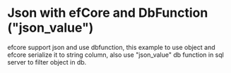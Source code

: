 # Json with efCore and DbFunction ("json_value")
efcore support json and use dbfunction, this example to use object and efcore serialize it to string column, also use "json_value" db function in sql server to filter object in db.


